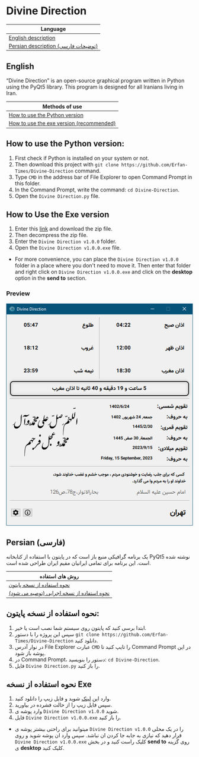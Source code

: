 # **Divine Direction**

| Language                     |
| ---------------------------- |
| [English description](#english) |
| [Persian description (توضیحات فارسی)](#persian-فارسی) |




## English
“Divine Direction” is an open-source graphical program written in Python using the PyQt5 library. This program is designed for all Iranians living in Iran.

| Methods of use |
| ---------------------------- |
| [How to use the Python version](#how-to-use-the-python-version) |
| [How to use the exe version (recommended)](#how-to-use-the-exe-version) |

## How to use the Python version:
1. First check if Python is installed on your system or not.
2. Then download this project with `git clone https://github.com/Erfan-Times/Divine-Direction` command.
3. Type `CMD` in the address bar of File Explorer to open Command Prompt in this folder.
4. In the Command Prompt, write the command: `cd Divine-Direction`.
5. Open the `Divine Direction.py` file.


## How to Use the Exe version
1. Enter this [link](https://drive.google.com/file/d/1a1Cl5i-Vw4yDNnjr32gLrqxJhd3y9dqF) and download the zip file.
2. Then decompress the zip file.
3. Enter the `Divine Direction v1.0.0` folder.
4. Open the `Divine Direction v1.0.0.exe` file.
* For more convenience, you can place the `Divine Direction v1.0.0` folder in a place where you don't need to move it.
    Then enter that folder and right click on `Divine Direction v1.0.0.exe` and click on the **desktop** option in the **send to** section.


### Preview
![Program preview](Preview/1.png)

## Persian (فارسی)
یک برنامه گرافیکی منبع باز است که در پایتون با استفاده از کتابخانه PyQt5 نوشته شده است. این برنامه برای تمامی ایرانیان مقیم ایران طراحی شده است.

| روش های استفاده |
| ---------------------------- |
| [نحوه استفاده از نسخه پایتون](#نحوه-استفاده-از-نسخه-پایتون) |
| [نحوه استفاده از نسخه اجرایی (توصیه می شود)](#نحوه-استفاده-از-نسخه-exe) |

## نحوه استفاده از نسخه پایتون:
1. ابتدا برسی کنید که پایتون روی سیستم شما نصب است یا خیر.
2. سپس این پروژه را با دستور `git clone https://github.com/Erfan-Times/Divine-Direction` دانلود کنید.
3. در نوار آدرس File Explorer عبارت `CMD` را تایپ کنید تا Command Prompt در این پوشه باز شود.
4. در Command Prompt، دستور را بنویسید: `cd Divine-Direction`.
5. فایل `Divine Direction.py` را باز کنید.


## نحوه استفاده از نسخه Exe
1. وارد این [لینک](https://drive.google.com/file/d/1a1Cl5i-Vw4yDNnjr32gLrqxJhd3y9dqF) شوید و فایل زیپ را دانلود کنید.
2. سپس فایل زیپ را از حالت فشرده در بیاورید.
3. وارد پوشه ی `Divine Direction v1.0.0` شوید.
4. فایل `Divine Direction v1.0.0.exe` را باز کنید.
* میتوانید برای راحتی بیشتر پوشه ی `Divine Direction v1.0.0` را در یک محلی قرار دهید که نیازی به جابه جا کردن ان نباشد.
   سپس وارد ان پوشه شوید و روی `Divine Direction v1.0.0.exe` کلیک راست کنید و در بخش **send to** روی گزینه ی **desktop** کلیک کنید.
